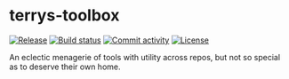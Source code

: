 # terrys-toolbox

[![Release](https://img.shields.io/github/v/release/tlg7c5/terrys-toolbox)](https://img.shields.io/github/v/release/tlg7c5/terrys-toolbox)
[![Build status](https://img.shields.io/github/actions/workflow/status/tlg7c5/terrys-toolbox/main.yml?branch=main)](https://github.com/tlg7c5/terrys-toolbox/actions/workflows/main.yml?query=branch%3Amain)
[![Commit activity](https://img.shields.io/github/commit-activity/m/tlg7c5/terrys-toolbox)](https://img.shields.io/github/commit-activity/m/tlg7c5/terrys-toolbox)
[![License](https://img.shields.io/github/license/tlg7c5/terrys-toolbox)](https://img.shields.io/github/license/tlg7c5/terrys-toolbox)

An eclectic menagerie of tools with utility across repos, but not so special as to deserve their own home.
